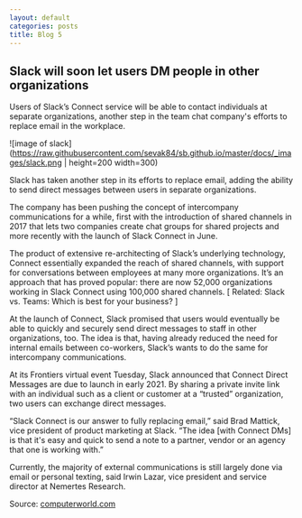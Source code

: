 ```yaml
---
layout: default
categories: posts
title: Blog 5
---
```


## Slack will soon let users DM people in other organizations 

Users of Slack’s Connect service will be able to contact individuals at separate organizations, another step in the team chat company's efforts to replace email in the workplace.

![image of slack](https://raw.githubusercontent.com/sevak84/sb.github.io/master/docs/_images/slack.png | height=200 width=300)

Slack has taken another step in its efforts to replace email, adding the ability to send direct messages between users in separate organizations.

The company has been pushing the concept of intercompany communications for a while, first with the introduction of shared channels in 2017 that lets two companies create chat groups for shared projects and more recently with the launch of Slack Connect in June.

The product of extensive re-architecting of Slack’s underlying technology, Connect essentially expanded the reach of shared channels, with support for conversations between employees at many more organizations. It’s an approach that has proved popular: there are now 52,000 organizations working in Slack Connect using 100,000 shared channels.
[ Related: Slack vs. Teams: Which is best for your business? ]

At the launch of Connect, Slack promised that users would eventually be able to quickly and securely send direct messages to staff in other organizations, too. The idea is that, having already reduced the need for internal emails between co-workers, Slack’s wants to do the same for intercompany communications.

At its Frontiers virtual event Tuesday, Slack announced that Connect Direct Messages are due to launch in early 2021. By sharing a private invite link with an individual such as a client or customer at a “trusted” organization, two users can exchange direct messages.

“Slack Connect is our answer to fully replacing email,” said Brad Mattick, vice president of product marketing at Slack. “The idea [with Connect DMs] is that it's easy and quick to send a note to a partner, vendor or an agency that one is working with.”

Currently, the majority of external communications is still largely done via email or personal texting, said Irwin Lazar, vice president and service director at Nemertes Research.

Source: [computerworld.com](https://www.computerworld.com/article/3584841/slack-will-soon-let-users-dm-people-in-other-organizations.html)

